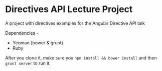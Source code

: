 Directives API Lecture Project
=================================

A project with directives examples for the Angular Directive API talk

Dependencies - 
* Yeoman (bower & grunt)
* Ruby

After you clone it, make sure you `npm install && bower install` and then `grunt server` to run it.
